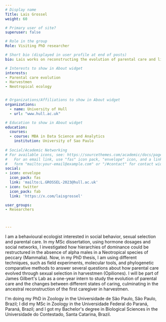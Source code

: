```yaml
---
# Display name
Title: Lais Grossel
weight: 60

# Primary user of site?
superuser: false

# Role in the group
Role: Visiting PhD researcher

# Short bio (displayed in user profile at end of posts)
bio: Lais works on reconstructing the evolution of parental care and life history strategies in Opiliones (harvestmen).

# Interests to show in About widget
interests:
- Parental care evolution
- Harvestmen
- Neotropical ecology


# Organizations/Affiliations to show in About widget
organizations:
  - name: University of Hull
  - url: "www.hull.ac.uk"

# Education to show in About widget
education:
  courses: 
  - course: MBA in Data Science and Analytics
    institution: University of Sao Paulo
 
# Social/Academic Networking
# For available icons, see: https://sourcethemes.com/academic/docs/page-builder/#icons
#   For an email link, use "fas" icon pack, "envelope" icon, and a link in the
#   form "mailto:your-email@example.com" or "/#contact" for contact widget.
social:
- icon: envelope
  icon_pack: fas
  link: 'mailto:L.GROSSEL-2023@hull.ac.uk'
- icon: twitter
  icon_pack: fab
  link: 'https://x.com/laisgrossel'

user_groups:
- Researchers



---
```


I am a behavioural ecologist interested in social behavior, sexual selection and parental care. In my MSc dissertation, using hormone dosages and social networks, I investigated how hierarchies of dominance could be restructured in the absence of alpha males in a Neotropical species of peccary (Mammalia). Now, in my PhD thesis, I am using different techniques, such as field experiments, molecular tools, and phylogenetic comparative methods to answer several questions about how parental care evolved through sexual selection in harvestmen (Opiliones). I will be part of James Gilbert's Lab as a one-year intern to study the evolution of parental care and the changes between different states of caring, culminating in the ancestral reconstruction of the first caregiver in harvestmen.

I'm doing my PhD in Zoology in the Universidade de São Paulo, São Paulo, Brazil; I did my MSc in Zoology in the Universidade Federal do Paraná, Paraná, Brazil; and I got my Bachelor's degree in Biological Sciences in the Universidade do Contestado, Santa Catarina, Brazil.
 